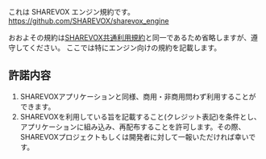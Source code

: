 これは SHAREVOX エンジン規約です。
https://github.com/SHAREVOX/sharevox_engine

おおよその規約は[SHAREVOX共通利用規約](https://sharevox.app/terms)と同一であるため省略しますが、遵守してください。
ここでは特にエンジン向けの規約を記載します。

## 許諾内容

1. SHAREVOXアプリケーションと同様、商用・非商用問わず利用することができます。
2. SHAREVOXを利用している旨を記載すること(クレジット表記)を条件とし、アプリケーションに組み込み、再配布することを許可します。その際、SHAREVOXプロジェクトもしくは開発者に対して一報いただければ幸いです。
